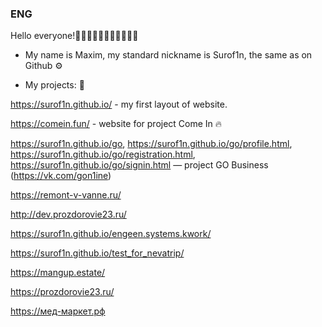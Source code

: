 ### ENG
Hello everyone!👋👋🏻👋🏿👋🏼👋🏽👋🏾

- My name is Maxim, my standard nickname is Surof1n, the same as on Github ⚙

- My projects: 📖

https://surof1n.github.io/ - my first layout of website.

https://comein.fun/ - website for project Come In 🔥

https://surof1n.github.io/go, https://surof1n.github.io/go/profile.html, https://surof1n.github.io/go/registration.html, https://surof1n.github.io/go/signin.html — project GO Business (https://vk.com/gon1ine)

https://remont-v-vanne.ru/

http://dev.prozdorovie23.ru/

https://surof1n.github.io/engeen.systems.kwork/

https://surof1n.github.io/test_for_nevatrip/

https://mangup.estate/

https://prozdorovie23.ru/

https://мед-маркет.рф
